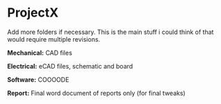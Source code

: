 # ProjectX

Add more folders if necessary. This is the main stuff i could think of that would require multiple revisions.

**Mechanical:** CAD files

**Electrical:** eCAD files, schematic and board 

**Software:** COOOODE

**Report:** Final word document of reports only (for final tweaks)

